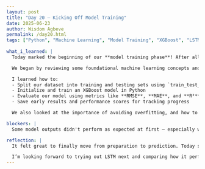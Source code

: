 ```yaml
---
layout: post
title: "Day 20 – Kicking Off Model Training"
date: 2025-06-23
author: Wisdom Agbeve
permalink: /day20.html
tags: ["Python", "Machine Learning", "Model Training", "XGBoost", "LSTM"]
  
what_i_learned: |
  Today marked the beginning of our **model training phase**! After all the effort spent on cleaning and preparing our data last week, it felt exciting to finally start building models.

  We began by reviewing some foundational machine learning concepts and discussed different algorithms that could work for our dataset. As a team, we decided to start with **XGBoost** for its speed and accuracy on tabular data. Some of us also began setting up for **LSTM** since we’re working with time-series features.

  I learned how to:
  - Split our dataset into training and testing sets using `train_test_split()`
  - Initialize and train an XGBoost model in Python
  - Evaluate our model using metrics like **RMSE**, **MAE**, and **R²**
  - Save early results and performance scores for tracking progress

  We also looked at the importance of avoiding overfitting, and how to tune hyperparameters like learning rate, number of estimators, and max depth.

blockers: |
  Some model outputs didn't perform as expected at first — especially when we forgot to normalize certain features. It took a few tries to get the preprocessing pipeline right before model training.

reflection: |
  It felt great to finally move from preparation to prediction. Today showed me how important all the earlier steps were — from feature selection to data formatting. Machine learning isn’t just about coding a model; it’s about setting up the right conditions for it to succeed.

  I’m looking forward to trying out LSTM next and comparing how it performs against XGBoost. We're one step closer to having a working prototype!
---
```

